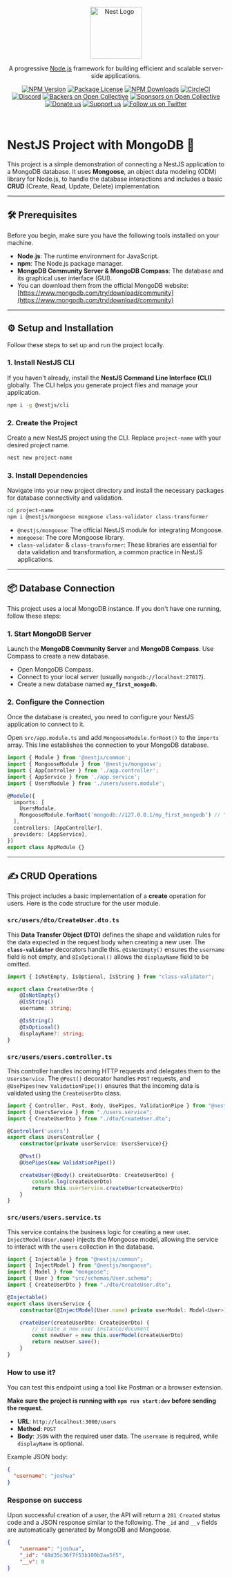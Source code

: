 <p align="center">
  <a href="http://nestjs.com/" target="blank"><img src="https://nestjs.com/img/logo-small.svg" width="120" alt="Nest Logo" /></a>
</p>

[circleci-image]: https://img.shields.io/circleci/build/github/nestjs/nest/master?token=abc123def456
[circleci-url]: https://circleci.com/gh/nestjs/nest

  <p align="center">A progressive <a href="http://nodejs.org" target="_blank">Node.js</a> framework for building efficient and scalable server-side applications.</p>
    <p align="center">
<a href="https://www.npmjs.com/~nestjscore" target="_blank"><img src="https://img.shields.io/npm/v/@nestjs/core.svg" alt="NPM Version" /></a>
<a href="https://www.npmjs.com/~nestjscore" target="_blank"><img src="https://img.shields.io/npm/l/@nestjs/core.svg" alt="Package License" /></a>
<a href="https://www.npmjs.com/~nestjscore" target="_blank"><img src="https://img.shields.io/npm/dm/@nestjs/common.svg" alt="NPM Downloads" /></a>
<a href="https://circleci.com/gh/nestjs/nest" target="_blank"><img src="https://img.shields.io/circleci/build/github/nestjs/nest/master" alt="CircleCI" /></a>
<a href="https://discord.gg/G7Qnnhy" target="_blank"><img src="https://img.shields.io/badge/discord-online-brightgreen.svg" alt="Discord"/></a>
<a href="https://opencollective.com/nest#backer" target="_blank"><img src="https://opencollective.com/nest/backers/badge.svg" alt="Backers on Open Collective" /></a>
<a href="https://opencollective.com/nest#sponsor" target="_blank"><img src="https://opencollective.com/nest/sponsors/badge.svg" alt="Sponsors on Open Collective" /></a>
  <a href="https://paypal.me/kamilmysliwiec" target="_blank"><img src="https://img.shields.io/badge/Donate-PayPal-ff3f59.svg" alt="Donate us"/></a>
    <a href="https://opencollective.com/nest#sponsor"  target="_blank"><img src="https://img.shields.io/badge/Support%20us-Open%20Collective-41B883.svg" alt="Support us"></a>
  <a href="https://twitter.com/nestframework" target="_blank"><img src="https://img.shields.io/twitter/follow/nestframework.svg?style=social&label=Follow" alt="Follow us on Twitter"></a>
</p>
  <!--[![Backers on Open Collective](https://opencollective.com/nest/backers/badge.svg)](https://opencollective.com/nest#backer)
  [![Sponsors on Open Collective](https://opencollective.com/nest/sponsors/badge.svg)](https://opencollective.com/nest#sponsor)-->
<br>

# NestJS Project with MongoDB 🚀

This project is a simple demonstration of connecting a NestJS application to a MongoDB database. It uses **Mongoose**, an object data modeling (ODM) library for Node.js, to handle the database interactions and includes a basic **CRUD** (Create, Read, Update, Delete) implementation.

-----

## 🛠️ Prerequisites

Before you begin, make sure you have the following tools installed on your machine.

  * **Node.js**: The runtime environment for JavaScript.
  * **npm**: The Node.js package manager.
  * **MongoDB Community Server & MongoDB Compass**: The database and its graphical user interface (GUI).
  * You can download them from the official MongoDB website: [https://www.mongodb.com/try/download/community](https://www.mongodb.com/try/download/community)

-----

## ⚙️ Setup and Installation

Follow these steps to set up and run the project locally.

### 1\. Install NestJS CLI

If you haven't already, install the **NestJS Command Line Interface (CLI)** globally. The CLI helps you generate project files and manage your application.

```bash
npm i -g @nestjs/cli
```

### 2\. Create the Project

Create a new NestJS project using the CLI. Replace `project-name` with your desired project name.

```bash
nest new project-name
```

### 3\. Install Dependencies

Navigate into your new project directory and install the necessary packages for database connectivity and validation.

```bash
cd project-name
npm i @nestjs/mongoose mongoose class-validator class-transformer
```

  * `@nestjs/mongoose`: The official NestJS module for integrating Mongoose.
  * `mongoose`: The core Mongoose library.
  * `class-validator` & `class-transformer`: These libraries are essential for data validation and transformation, a common practice in NestJS applications.

-----

## 📦 Database Connection

This project uses a local MongoDB instance. If you don't have one running, follow these steps:

### 1\. Start MongoDB Server

Launch the **MongoDB Community Server** and **MongoDB Compass**. Use Compass to create a new database.

  * Open MongoDB Compass.
  * Connect to your local server (usually `mongodb://localhost:27017`).
  * Create a new database named **`my_first_mongodb`**.

### 2\. Configure the Connection

Once the database is created, you need to configure your NestJS application to connect to it.

Open `src/app.module.ts` and add `MongooseModule.forRoot()` to the `imports` array. This line establishes the connection to your MongoDB database.

```typescript
import { Module } from '@nestjs/common';
import { MongooseModule } from '@nestjs/mongoose';
import { AppController } from './app.controller';
import { AppService } from './app.service';
import { UsersModule } from './users/users.module';

@Module({
  imports: [
    UsersModule,
    MongooseModule.forRoot('mongodb://127.0.0.1/my_first_mongodb') // Your database connection URL
  ],
  controllers: [AppController],
  providers: [AppService],
})
export class AppModule {}
```

-----

## ✍️ CRUD Operations

This project includes a basic implementation of a **create** operation for users. Here is the code structure for the user module.

### `src/users/dto/CreateUser.dto.ts`

This **Data Transfer Object (DTO)** defines the shape and validation rules for the data expected in the request body when creating a new user. The **`class-validator`** decorators handle this. `@IsNotEmpty()` ensures the `username` field is not empty, and `@IsOptional()` allows the `displayName` field to be omitted.

```typescript
import { IsNotEmpty, IsOptional, IsString } from "class-validator";

export class CreateUserDto {
    @IsNotEmpty()
    @IsString()
    username: string;

    @IsString()
    @IsOptional()
    displayName?: string;
}
```

### `src/users/users.controller.ts`

This controller handles incoming HTTP requests and delegates them to the `UsersService`. The `@Post()` decorator handles `POST` requests, and `@UsePipes(new ValidationPipe())` ensures that the incoming data is validated using the `CreateUserDto` class.

```typescript
import { Controller, Post, Body, UsePipes, ValidationPipe } from "@nestjs/common";
import { UsersService } from "./users.service";
import { CreateUserDto } from "./dto/CreateUser.dto";

@Controller('users')
export class UsersController {
    constructor(private userService: UsersService){}

    @Post()
    @UsePipes(new ValidationPipe())

    createUser(@Body() createUserDto: CreateUserDto) {
        console.log(createUserDto)
        return this.userService.createUser(createUserDto)
    }
}
```

### `src/users/users.service.ts`

This service contains the business logic for creating a new user. `InjectModel(User.name)` injects the Mongoose model, allowing the service to interact with the `users` collection in the database.

```typescript
import { Injectable } from "@nestjs/common";
import { InjectModel } from "@nestjs/mongoose";
import { Model } from "mongoose";
import { User } from "src/schemas/User.schema";
import { CreateUserDto } from "./dto/CreateUser.dto";

@Injectable()
export class UsersService {
    constructor(@InjectModel(User.name) private userModel: Model<User>) {}

    createUser(createUserDto: CreateUserDto) {
        // create a new user instance/document
        const newUser = new this.userModel(createUserDto)
        return newUser.save();
    }
}
```

### How to use it?

You can test this endpoint using a tool like Postman or a browser extension.

**Make sure the project is running with `npm run start:dev` before sending the request.**

  * **URL**: `http://localhost:3000/users`
  * **Method**: `POST`
  * **Body**: `JSON` with the required user data. The `username` is required, while `displayName` is optional.

Example JSON body:

```json
{
  "username": "joshua"
}
```

### Response on success

Upon successful creation of a user, the API will return a `201 Created` status code and a JSON response similar to the following. The `_id` and `__v` fields are automatically generated by MongoDB and Mongoose.

```json
{
    "username": "joshua",
    "_id": "68d35c36f7f53b100b2aa5f5",
    "__v": 0
}
```